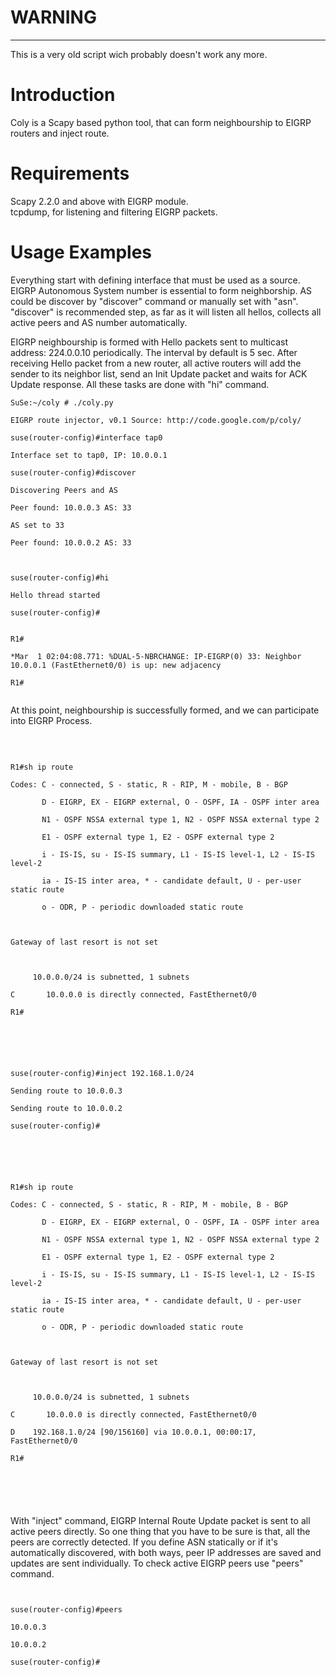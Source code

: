 # WARNING
---
This is a very old script wich probably doesn't work any more.

# Introduction #

<p>Coly is a Scapy based python tool, that can form neighbourship to EIGRP routers and inject route.</p>

# Requirements #

Scapy 2.2.0 and above with EIGRP module.<br>
tcpdump, for listening and filtering EIGRP packets.<br>

<h1>Usage Examples</h1>

<p>Everything start with defining interface that must be used as a source. EIGRP Autonomous System number is essential to form neighborship. AS could be discover by "discover" command or manually set with "asn". "discover" is recommended step, as far as it will listen all hellos, collects all active peers and AS number automatically.</p>

<p>EIGRP neighbourship is formed with Hello packets sent to multicast address: 224.0.0.10 periodically. The interval  by default is 5 sec. After receiving Hello packet from a new router, all active routers will add the sender to its neighbor list, send an Init Update packet and waits for ACK Update response. All these tasks are done with "hi" command.</p>

<pre><code>SuSe:~/coly # ./coly.py <br>
EIGRP route injector, v0.1 Source: http://code.google.com/p/coly/<br>
suse(router-config)#interface tap0<br>
Interface set to tap0, IP: 10.0.0.1<br>
suse(router-config)#discover<br>
Discovering Peers and AS<br>
Peer found: 10.0.0.3 AS: 33 <br>
AS set to 33<br>
Peer found: 10.0.0.2 AS: 33 <br>
<br>
suse(router-config)#hi<br>
Hello thread started<br>
suse(router-config)#<br>
</code></pre>

<pre><code>R1#<br>
*Mar  1 02:04:08.771: %DUAL-5-NBRCHANGE: IP-EIGRP(0) 33: Neighbor 10.0.0.1 (FastEthernet0/0) is up: new adjacency<br>
R1#<br>
</code></pre>

At this point, neighbourship is successfully formed, and we can participate into EIGRP Process.<br>
<br>
<pre><code><br>
R1#sh ip route<br>
Codes: C - connected, S - static, R - RIP, M - mobile, B - BGP<br>
       D - EIGRP, EX - EIGRP external, O - OSPF, IA - OSPF inter area <br>
       N1 - OSPF NSSA external type 1, N2 - OSPF NSSA external type 2<br>
       E1 - OSPF external type 1, E2 - OSPF external type 2<br>
       i - IS-IS, su - IS-IS summary, L1 - IS-IS level-1, L2 - IS-IS level-2<br>
       ia - IS-IS inter area, * - candidate default, U - per-user static route<br>
       o - ODR, P - periodic downloaded static route<br>
<br>
Gateway of last resort is not set<br>
<br>
     10.0.0.0/24 is subnetted, 1 subnets<br>
C       10.0.0.0 is directly connected, FastEthernet0/0<br>
R1#<br>
<br>
</code></pre>

<pre><code><br>
suse(router-config)#inject 192.168.1.0/24<br>
Sending route to 10.0.0.3<br>
Sending route to 10.0.0.2<br>
suse(router-config)#<br>
<br>
</code></pre>

<pre><code><br>
R1#sh ip route<br>
Codes: C - connected, S - static, R - RIP, M - mobile, B - BGP<br>
       D - EIGRP, EX - EIGRP external, O - OSPF, IA - OSPF inter area <br>
       N1 - OSPF NSSA external type 1, N2 - OSPF NSSA external type 2<br>
       E1 - OSPF external type 1, E2 - OSPF external type 2<br>
       i - IS-IS, su - IS-IS summary, L1 - IS-IS level-1, L2 - IS-IS level-2<br>
       ia - IS-IS inter area, * - candidate default, U - per-user static route<br>
       o - ODR, P - periodic downloaded static route<br>
<br>
Gateway of last resort is not set<br>
<br>
     10.0.0.0/24 is subnetted, 1 subnets<br>
C       10.0.0.0 is directly connected, FastEthernet0/0<br>
D    192.168.1.0/24 [90/156160] via 10.0.0.1, 00:00:17, FastEthernet0/0<br>
R1#<br>
<br>
<br>
</code></pre>

<p>With "inject" command, EIGRP Internal Route Update packet is sent to all active peers directly. So one thing that you have to be sure is that, all the peers are correctly detected. If you define ASN statically or if it's automatically discovered, with both ways, peer IP addresses are saved and updates are sent individually. To check active EIGRP peers use "peers" command.</p>

<pre><code><br>
suse(router-config)#peers<br>
10.0.0.3<br>
10.0.0.2<br>
suse(router-config)#<br>
<br>
</code></pre>
